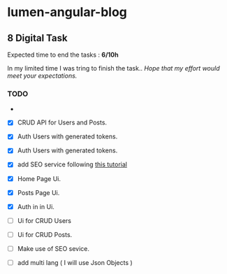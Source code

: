 # lumen-angular-blog
## 8 Digital Task

Expected time to end the tasks : **6/10h** 

In my limited time I was tring to finish the task.. 
*Hope that my effort would meet your expectations.*

### TODO

- 
- [X]  CRUD API for Users and Posts.
- [X]  Auth Users with generated tokens.
- [X]  Auth Users with generated tokens.
- [X]  add SEO service following [this tutorial](https://www.youtube.com/watch?v=ANyOZIcGvB8)
- [X]  Home Page Ui.
- [X]  Posts Page Ui.
- [X]  Auth in in Ui.
- [ ]  Ui for CRUD Users
- [ ]  Ui for CRUD Posts.
- [ ]  Make use of SEO sevice.
- [ ]  add multi lang ( I will use Json Objects )

